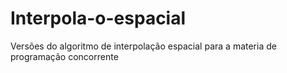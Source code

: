 # Interpola-o-espacial
Versões do algoritmo de interpolação espacial para a materia de programação concorrente
